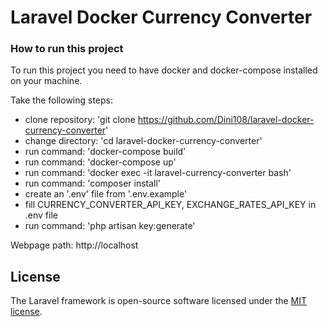 # Laravel Docker Currency Converter


### How to run this project

To run this project you need to have docker and docker-compose installed on your machine.

Take the following steps:

- clone repository: 'git clone https://github.com/Dini108/laravel-docker-currency-converter'
- change directory: 'cd laravel-docker-currency-converter'
- run command: 'docker-compose build'
- run command: 'docker-compose up'
- run command: 'docker exec -it laravel-currency-converter bash'
- run command: 'composer install' 
- create an '.env' file from '.env.example'
- fill CURRENCY_CONVERTER_API_KEY, EXCHANGE_RATES_API_KEY in .env file
- run command: 'php artisan key:generate'

Webpage path: http://localhost

## License

The Laravel framework is open-source software licensed under the [MIT license](https://opensource.org/licenses/MIT).
